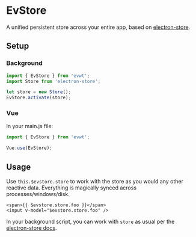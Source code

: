 # EvStore

A unified persistent store across your entire app, based on [electron-store](https://github.com/sindresorhus/electron-store).

## Setup

### Background

```js
import { EvStore } from 'evwt';
import Store from 'electron-store';

let store = new Store();
EvStore.activate(store);
```

### Vue

In your main.js file:

```js
import { EvStore } from 'evwt';

Vue.use(EvStore);
```

## Usage

Use `this.$evstore.store` to work with the store as you would any other reactive data. Everything is magically synced across processes/windows/disk.

```vue
<span>{{ $evstore.store.foo }}</span>
<input v-model="$evstore.store.foo" />
```

In your background script, you can work with `store` as usual per the [electron-store docs](https://github.com/sindresorhus/electron-store).